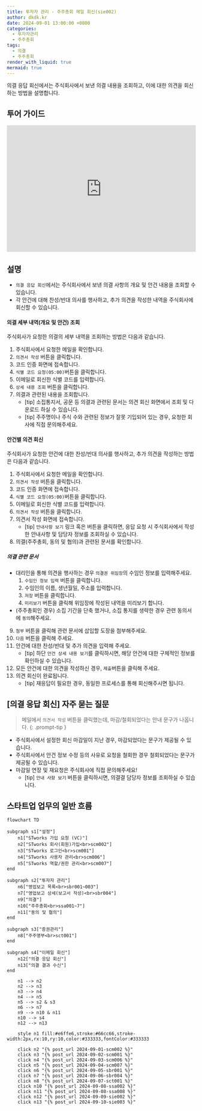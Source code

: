 ```yaml
---
title: 투자자 관리 - 주주총회 메일 회신(sie002)
author: dkdk.kr
date: 2024-09-01 13:00:00 +0800
categories:
  - 투자자관리
  - 주주총회
tags:
  - 의결
  - 주주총회
render_with_liquid: true
mermaid: true
---
```


의결 응답 회신에서는 주식회사에서 보낸 의결 내용을 조회하고, 이에 대한 의견을 회신하는 방법을 설명합니다.

## 투어 가이드

<div style="position: relative; box-sizing: content-box; max-height: 80vh; max-height: 80svh; width: 100%; aspect-ratio: 1.9616858237547892; padding: 40px 0 40px 0;"><iframe src="https://app.supademo.com/embed/cmfqekyid0sv8130u6sz12zcx?embed_v=2&utm_source=embed" loading="lazy" title="Stworks Demo" allow="clipboard-write" frameborder="0" webkitallowfullscreen="true" mozallowfullscreen="true" allowfullscreen style="position: absolute; top: 0; left: 0; width: 100%; height: 100%;"></iframe></div>

## 설명
- `의결 응답 회신`에서는 주식회사에서 보낸 의결 사항의 개요 및 안건 내용을 조회할 수 있습니다.
- 각 안건에 대해 찬성/반대 의사를 행사하고, 추가 의견을 작성한 내역을 주식회사에 회신할 수 있습니다.

#### 의결 세부 내역(개요 및 안건) 조회
주식회사가 요청한 의결의 세부 내역을 조회하는 방법은 다음과 같습니다.

1. 주식회사에서 요청한 메일을 확인합니다.
2. `의견서 작성` 버튼을 클릭합니다.
3. 코드 인증 화면에 접속합니다.
4. `식별 코드 요청(05:00)`버튼을 클릭합니다.
5. 이메일로 회신한 식별 코드를 입력합니다.
6. `상세 내용 조회` 버튼을 클릭합니다.
7. 의결과 관련된 내용을 조회합니다.
	- [tip] 소집통지서, 공문 등 의결과 관련된 문서는 의견 회신 화면에서 조회 및 다운로드 하실 수 있습니다.
	- [tip] 주주명이나 주식 수와 관련된 정보가 잘못 기입되어 있는 경우, 요청한 회사에 직접 문의해주세요.

#### 안건별 의견 회신
주식회사가 요청한 안건에 대한 찬성/반대 의사를 행사하고, 추가 의견을 작성하는 방법은 다음과 같습니다.

1. 주식회사에서 요청한 메일을 확인합니다.
2. `의견서 작성` 버튼을 클릭합니다.
3. 코드 인증 화면에 접속합니다.
4. `식별 코드 요청(05:00)`버튼을 클릭합니다.
5. 이메일로 회신한 식별 코드를 입력합니다.
6. `의견서 작성` 버튼을 클릭합니다.
7. 의견서 작성 화면에 접속합니다.
	- [tip] `안내사항 보기` 링크 혹은 버튼을 클릭하면, 응답 요청 시 주식회사에서 작성한 안내사항 및 담당자 정보를 조회하실 수 있습니다.
8. 의결(주주총회, 동의 및 협의)과 관련된 문서를 확인합니다.

##### 의결 관련 문서
- 대리인을 통해 의견을 행사하는 경우 `의결권 위임장`의 수임인 정보를 입력해주세요.
	1. `수임인 정보 입력` 버튼을 클릭합니다.
	2. 수임인의 이름, 생년월일, 주소를 입력합니다.
	3. `저장` 버튼을 클릭합니다.
	4. `미리보기` 버튼을 클릭해 위임장에 작성된 내역을 미리보기 합니다.
- (주주총회인 경우) 소집 기간을 단축 했거나, 소집 통지를 생략한 경우 관련 동의서에 `동의`해주세요.

9. `첨부` 버튼을 클릭해 관련 문서에 삽입할 도장을 첨부해주세요.
10. `다음` 버튼을 클릭해 주세요.
11. 안건에 대한 찬성/반대 및 추가 의견을 입력해 주세요.
	- [tip] 하단 `안건 상세 내용 보기`를 클릭하시면, 해당 안건에 대한 구체적인 정보를 확인하실 수 있습니다.
12. 모든 안건에 대한 의견을 작성하신 경우, `제출`버튼을 클릭해 주세요.
13. 의견 회신이 완료됩니다.
	- [tip] 재응답이 필요한 경우, 동일한 프로세스를 통해 회신해주시면 됩니다.

## [의결 응답 회신] 자주 묻는 질문

> 메일에서 `의견서 작성` 버튼을 클릭했는데, 마감/철회되었다는 안내 문구가 나옵니다. 
{: .prompt-tip }
- 주식회사에서 설정한 회신 마감일이 지난 경우, 마감되었다는 문구가 제공될 수 있습니다.
- 주식회사에서 안건 정보 수정 등의 사유로 요청을 철회한 경우 철회되었다는 문구가 제공될 수 있습니다.
- 마감일 연장 및 재요청은 주식회사에 직접 문의해주세요!
	- [tip] `안내 사항 보기` 버튼을 클릭하시면, 의결결 담당자 정보를 조회하실 수 있습니다.


## 스타트업 업무의 일반 흐름

```mermaid
flowchart TD

subgraph s1["설정"]
    n1["STworks 가입 요청 (VC)"]
    n2["STworks 회사(회원)가입<br>scm002"]
    n3["STworks 로그인<br>scm001"]
    n4["STworks 사용자 관리<br>scm006"]
    n5["STworks 역할/권한 관리<br>scm007"]
end

subgraph s2["투자자 관리"]
    n6["영업보고 목록<br>sbr001~003"]
    n7["영업보고 상세(보고서 작성)<br>sbr004"]
    n9["의결"]
    n10["주주총회<br>ssa001~7"]
    n11["동의 및 협의"]
end

subgraph s3["증권관리"]
    n8["주주명부<br>sct001"]
end
  
subgraph s4["이메일 회신"]
    n12["의결 응답 회신"]
    n13["의결 결과 수신"]
end

    n1 --> n2
    n2 --> n3
    n3 --> n4
    n4 --> n5
    n5 --> s2 & s3
    n6 --> n7
    n9 --> n10 & n11
    n10 --> s4
    n12 --> n13

    style n1 fill:#e6ffe6,stroke:#66cc66,stroke-width:2px,rx:10,ry:10,color:#333333,fontColor:#333333

    click n2 "{% post_url 2024-09-01-scm002 %}"
    click n3 "{% post_url 2024-09-02-scm001 %}"
    click n4 "{% post_url 2024-09-03-scm006 %}"
    click n5 "{% post_url 2024-09-04-scm007 %}"
    click n6 "{% post_url 2024-09-05-sbr001 %}"
    click n7 "{% post_url 2024-09-06-sbr004 %}"
    click n8 "{% post_url 2024-09-07-sct001 %}"
    click n10 "{% post_url 2024-09-08-ssa002 %}"
    click n11 "{% post_url 2024-09-08-ssa008 %}"
    click n12 "{% post_url 2024-09-09-sie002 %}"
    click n13 "{% post_url 2024-09-10-sie003 %}"
```
